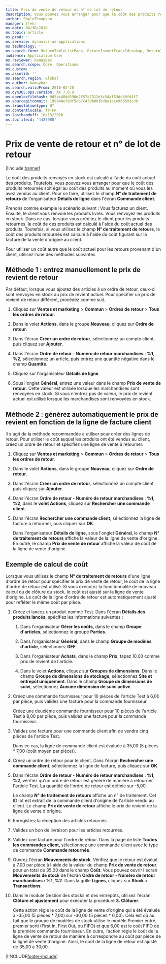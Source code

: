 ```yaml
---
title: Prix de vente de retour et n° de lot de retour
description: Vous pouvez vous arranger pour que le coût des produits retournés soit égal au coût des produits au moment où vous les avez vendus au client. Pour ce faire, utilisez le champ **N° de traitement de retours**.
author: ShylaThompson
manager: tfehr
ms.date: 04/30/2018
ms.topic: article
ms.prod: ''
ms.service: dynamics-ax-applications
ms.technology: ''
ms.search.form: ReturnTableListPage, ReturnInventTransIdLookup, ReturnItemNumLookup
audience: Application User
ms.reviewer: kamaybac
ms.search.scope: Core, Operations
ms.custom: ''
ms.assetid: ''
ms.search.region: Global
ms.author: kamaybac
ms.search.validFrom: 2016-02-28
ms.dyn365.ops.version: AX 7.0.0
ms.openlocfilehash: 0d5ac48dd390e2f57a7312e3c54af53dd49fd4f7
ms.sourcegitcommit: 199848e78df5cb7c439b001bdbe1ece963593cdb
ms.translationtype: HT
ms.contentlocale: fr-FR
ms.lasthandoff: 10/13/2020
ms.locfileid: "4427980"
---
```

# <a name="return-cost-price-and-return-lot-id"></a>Prix de vente de retour et n° de lot de retour        

[!include [banner](../includes/banner.md)]



Le coût des produits renvoyés en stock est calculé à l'aide du coût actuel des produits. Toutefois, vous pouvez vous arranger pour que le coût des produits retournés soit égal au coût des produits au moment où vous les avez vendus au client. Pour ce faire, utilisez le champ **N° de traitement de retours** de l'organisateur **Détails de ligne** dans l'écran **Commande client**.

Prenons comme exemple le scénario suivant : Vous facturez un client. Ensuite, le client vous renvoie les produits livrés. Vous renvoyez les produits en stock. Dans ce cas, lorsque vous créditez le client pour les produits retournés, le coût de ces produits est calculé à l'aide du coût actuel des produits. Toutefois, si vous utilisez le champ **N° de traitement de retours**, le coût des produits retournés est calculé à l'aide du coût figurant sur la facture de la vente d'origine au client.

Pour utiliser un coût autre que le coût actuel pour les retours provenant d'un client, utilisez l'une des méthodes suivantes.

## <a name="method-1-manually-enter-the-return-cost-price"></a>Méthode 1 : entrez manuellement le prix de revient de retour

Par défaut, lorsque vous ajoutez des articles à un ordre de retour, ceux-ci sont renvoyés en stock au prix de revient actuel. Pour spécifier un prix de revient de retour différent, procédez comme suit.

1.  Cliquez sur **Ventes et marketing** \> **Commun** \> **Ordres de retour** \> **Tous les ordres de retour**.

2.  Dans le volet **Actions**, dans le groupe **Nouveau**, cliquez sur **Ordre de retour**.

3.  Dans l'écran **Créer un ordre de retour**, sélectionnez un compte client, puis cliquez sur **Ajouter**.

4.  Dans l'écran **Ordre de retour - Numéro de retour marchandises : %1, %2**, sélectionnez un article, puis entrez une quantité négative dans le champ **Quantité**.

5.  Cliquez sur l'organisateur **Détails de ligne**.

6.  Sous l'onglet **Général**, entrez une valeur dans le champ **Prix de vente de retour**. Cette valeur est utilisée lorsque les marchandises sont renvoyées en stock. Si vous n'entrez pas de valeur, le prix de revient actuel est utilisé lorsque les marchandises sont renvoyées en stock.

## <a name="method-2-automatically-generate-the-cost-price-based-on-the-customer-invoice-line"></a>Méthode 2 : générez automatiquement le prix de revient en fonction de la ligne de facture client

Il s'agit de la méthode recommandée à utiliser pour créer des lignes de retour. Pour utiliser le coût auquel les produits ont été vendus au client, créez un ordre de retour et spécifiez une ligne de vente à retourner.

1.  Cliquez sur **Ventes et marketing** \> **Commun** \> **Ordres de retour** \> **Tous les ordres de retour**.

2.  Dans le volet **Actions**, dans le groupe **Nouveau**, cliquez sur **Ordre de retour**.

3.  Dans l'écran **Créer un ordre de retour**, sélectionnez un compte client, puis cliquez sur **Ajouter**.

4.  Dans l'écran **Ordre de retour - Numéro de retour marchandises : %1, %2**, dans le **volet Actions**, cliquez sur **Rechercher une commande client**.

5.  Dans l'écran **Rechercher une commande client**, sélectionnez la ligne de facture à retourner, puis cliquez sur **OK**.
    
    Dans l'organisateur **Détails de ligne**, sous l'onglet **Général**, le champ **N° de traitement de retours** affiche la valeur de la ligne de vente d'origine. En outre, le champ **Prix de vente de retour** affiche la valeur de coût de la ligne de vente d'origine.

## <a name="cost-calculation-example"></a>Exemple de calcul de coût

Lorsque vous utilisez le champ **N° de traitement de retours** d'une ligne d'ordre de retour pour spécifier le prix de vente de retour, le coût de la ligne d'ordre de retour est utilisé. Si vous exécutez la fonctionnalité de nouveau calcul ou de clôture du stock, le coût est ajusté sur la ligne de vente d'origine. Le coût de la ligne d'ordre de retour est automatiquement ajusté pour refléter le même coût par pièce.

1.  Créez et lancez un produit nommé Test. Dans l'écran **Détails des produits lancés**, spécifiez les informations suivantes :
    
    1.  Dans l'organisateur **Gérer les coûts**, dans le champ **Groupe d'articles**, sélectionnez le groupe **Parties**.
    
    2.  Dans l'organisateur **Général**, dans le champ **Groupe de modèles d'article**, sélectionnez **DEF**.
    
    3.  Dans l'organisateur **Achats**, dans le champ **Prix**, tapez 10,00 comme prix de revient de l'article.
    
    4.  Dans le volet **Actions**, cliquez sur **Groupes de dimensions**. Dans le champ **Groupe de dimensions de stockage**, sélectionnez **Site et entrepôt uniquement**. Dans le champ **Groupe de dimensions de suivi**, sélectionnez **Aucune dimension de suivi active**.

2.  Créez une commande fournisseur pour 10 pièces de l'article Test à 6,00 par pièce, puis validez une facture pour la commande fournisseur.
    
    Créez une deuxième commande fournisseur pour 10 pièces de l'article Test à 8,00 par pièce, puis validez une facture pour la commande fournisseur.

3.  Validez une facture pour une commande client afin de vendre cinq pièces de l'article Test.
    
    Dans ce cas, la ligne de commande client est évaluée à 35,00 (5 pièces \* 7,00 (coût moyen par pièce)).

4.  Créez un ordre de retour pour le client. Dans l'écran **Rechercher une commande client**, sélectionnez la ligne de facture, puis cliquez sur **OK**.

5.  Dans l'écran **Ordre de retour - Numéro de retour marchandises : %1, %2**, vérifiez qu'un ordre de retour est généré de manière à retourner l'article Test. La quantité de l'ordre de retour est définie sur -5,00.
    
    Le champ **N° de traitement de retours** affiche un n° de traitement. Cet ID lot est extrait de la commande client d'origine de l'article vendu au client. Le champ **Prix de vente de retour** affiche le prix de revient de la ligne de vente d'origine.

6.  Enregistrez la réception des articles retournés.

7.  Validez un bon de livraison pour les articles retournés.

8.  Validez une facture pour l'ordre de retour. Dans la page de liste **Toutes les commandes client**, sélectionnez une commande client avec le type de commande **Commande retournée**.

9.  Ouvrez l'écran **Mouvements de stock**. Vérifiez que le retour est évalué à 7,00 par pièce à l'aide de la valeur du champ **Prix de vente de retour**, pour un total de 35,00 dans le champ **Coût**. Vous pouvez ouvrir l'écran **Mouvements de stock** de l'écran **Ordre de retour - Numéro de retour marchandises : %1, %2**. Dans la grille **Lignes**, cliquez sur **Stock** \> **Transactions**.

10. Dans le module Gestion des stocks et des entrepôts, utilisez l'écran **Clôture et ajustement** pour exécuter la procédure **3. Clôturer**.
    
    Cette action règle le coût de la ligne de vente d'origine qui a été évaluée à -35,00 (5 pièces \* 7,00) sur -30,00 (5 pièces \* 6,00). Cela est dû au fait que le groupe de modèles de stock utilise le modèle Premier entré, premier sorti (First In, First Out, ou FIFO) et que 6,00 est le coût FIFO de la première commande fournisseur. En outre, l'action règle le coût de la ligne de vente de retour de manière à correspondre au coût par pièce de la ligne de vente d'origine. Ainsi, le coût de la ligne de retour est ajusté de 35,00 à 30,00.






[!INCLUDE[footer-include](../../includes/footer-banner.md)]